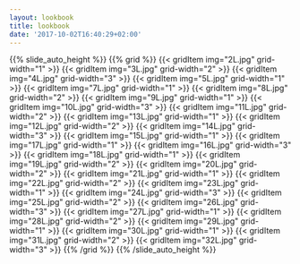 ```yaml
---
layout: lookbook
title: lookbook
date: '2017-10-02T16:40:29+02:00'
---
```

{{% slide_auto_height %}}
{{% grid %}}
{{< gridItem img="2L.jpg" grid-width="1" >}}
{{< gridItem img="3L.jpg" grid-width="2" >}}
{{< gridItem img="4L.jpg" grid-width="3" >}}
{{< gridItem img="5L.jpg" grid-width="1" >}}
{{< gridItem img="7L.jpg" grid-width="1" >}}
{{< gridItem img="8L.jpg" grid-width="2" >}}
{{< gridItem img="9L.jpg" grid-width="1" >}}
{{< gridItem img="10L.jpg" grid-width="3" >}}
{{< gridItem img="11L.jpg" grid-width="2" >}}
{{< gridItem img="13L.jpg" grid-width="1" >}}
{{< gridItem img="12L.jpg" grid-width="2" >}}
{{< gridItem img="14L.jpg" grid-width="3" >}}
{{< gridItem img="15L.jpg" grid-width="1" >}}
{{< gridItem img="17L.jpg" grid-width="1" >}}
{{< gridItem img="16L.jpg" grid-width="3" >}}
{{< gridItem img="18L.jpg" grid-width="1" >}}
{{< gridItem img="19L.jpg" grid-width="2" >}}
{{< gridItem img="20L.jpg" grid-width="2" >}}
{{< gridItem img="21L.jpg" grid-width="1" >}}
{{< gridItem img="22L.jpg" grid-width="2" >}}
{{< gridItem img="23L.jpg" grid-width="1" >}}
{{< gridItem img="24L.jpg" grid-width="3" >}}
{{< gridItem img="25L.jpg" grid-width="2" >}}
{{< gridItem img="26L.jpg" grid-width="3" >}}
{{< gridItem img="27L.jpg" grid-width="1" >}}
{{< gridItem img="28L.jpg" grid-width="2" >}}
{{< gridItem img="29L.jpg" grid-width="1" >}}
{{< gridItem img="30L.jpg" grid-width="1" >}}
{{< gridItem img="31L.jpg" grid-width="2" >}}
{{< gridItem img="32L.jpg" grid-width="3" >}}
{{% /grid %}}
{{% /slide_auto_height %}}

